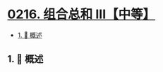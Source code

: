 # [0216. 组合总和 III【中等】](https://github.com/tnotesjs/TNotes.leetcode/tree/main/notes/0216.%20%E7%BB%84%E5%90%88%E6%80%BB%E5%92%8C%20III%E3%80%90%E4%B8%AD%E7%AD%89%E3%80%91)

<!-- region:toc -->

- [1. 📝 概述](#1--概述)

<!-- endregion:toc -->

## 1. 📝 概述
